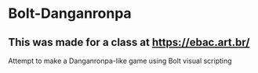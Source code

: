 # Bolt-Danganronpa

## This was made for a class at https://ebac.art.br/

Attempt to make a Danganronpa-like game using Bolt visual scripting
